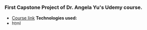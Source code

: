### First Capstone Project of Dr. Angela Yu's Udemy course.
- [Course link](https://www.udemy.com/course/the-complete-web-development-bootcamp/)
**Technologies used:**
- html
